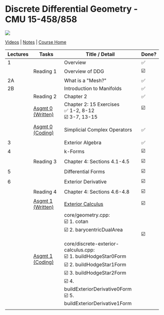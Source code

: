# Discrete Differential Geometry - CMU 15-458/858

![](https://brickisland.net/DDGSpring2021/wp-content/uploads/2019/01/cropped-cropped-header.png)

[Videos](https://www.youtube.com/playlist?list=PL9_jI1bdZmz0hIrNCMQW1YmZysAiIYSSS) | [Notes](http://www.cs.cmu.edu/~kmcrane/Projects/DDG/paper.pdf) | [Course Home](http://geometry.cs.cmu.edu/ddg)

| Lectures | Tasks                                                        | Title / Detail                                               | Done?                                                   |
| -------- | ------------------------------------------------------------ | ------------------------------------------------------------ | ------------------------------------------------------- |
| 1        |                                                              | Overview                                                     | ✅                                                       |
|          | Reading 1                                                    | Overview of DDG                                              | ☑️                                                       |
| 2A       |                                                              | What is a "Mesh?"                                            | ✅                                                       |
| 2B       |                                                              | Introduction to Manifolds                                    | ✅                                                       |
|          | Reading 2                                                    | Chapter 2                                                    | ✅                                                       |
|          | [Asgmt 0 (Written)](https://github.com/andy1li/cmu-ddg/blob/main/exercises/0_exercises.md) | Chapter 2: 15 Exercises<br />✅ 1-2, 8-12 <br />☑️ 3-7, 13-15  | ☑️<br /><br />                                           |
|          | [Asgmt 0 (Coding)](https://github.com/andy1li/cmu-ddg/blob/main/solution/0-simplicial-complex-operators.cpp) | Simplicial Complex Operators                                 | ✅                                                       |
|          |                                                              |                                                              |                                                         |
| 3        |                                                              | Exterior Algebra                                             | ✅                                                       |
| 4        |                                                              | k-Forms                                                      | ☑️                                                       |
|          | Reading 3                                                    | Chapter 4: Sections 4.1-4.5                                  | ☑️                                                       |
| 5        |                                                              | Differential Forms                                           | ☑️                                                       |
| 6        |                                                              | Exterior Derivative                                          | ☑️                                                       |
|          | Reading 4                                                    | Chapter 4: Sections 4.6-4.8                                  | ☑️                                                       |
|          | [Asgmt 1 (Written)](https://github.com/andy1li/cmu-ddg/blob/main/exercises/1_exercises.md) | [Exterior Calculus](https://brickisland.net/DDGSpring2021/wp-content/uploads/2021/03/A1_Written_ExteriorCalculus.pdf) | ☑️                                                       |
|          | [Asgmt 1 (Coding)](https://github.com/andy1li/cmu-ddg/blob/main/solution/1-discrete-exterior-calculus.cpp) | core/geometry.cpp: <br />☑️ 1. cotan<br />☑️ 2. barycentricDualArea<br /><br />core/discrete-exterior-calculus.cpp:<br />☑️ 1. buildHodgeStar0Form<br />☑️ 2. buildHodgeStar1Form<br />☑️ 3. buildHodgeStar2Form<br />☑️ 4. buildExteriorDerivative0Form<br />☑️ 5. buildExteriorDerivative1Form | ☑️<br /><br /><br /><br /><br /><br /><br /><br /><br /> |
|          |                                                              |                                                              |                                                         |


